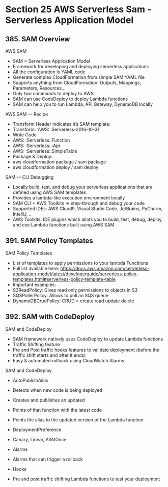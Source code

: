 # Section 25 AWS Serverless Sam - Serverless Application Model

## 385. SAM Overview

AWS SAM

- SAM = Serverless Application Model
- Framework for developing and deploying serverless applications
- All the configuration is YAML code
- Generate complex CloudFormation from simple SAM YAML file
- Supports anything from CloudFormation: Outputs, Mappings, Parameters, Resources...
- Only two commands to deploy to AWS
- SAM can use CodeDeploy to deploy Lambda functions
- SAM can help you to run Lambda, API Gateway, DynamoDB locally

AWS SAM — Recipe

- Transform Header indicates it’s SAM template:
 - Transform: ‘AWS: :Serverless-2016-10-31'
- Write Code
 - AWS: :Serverless::Function
 - AWS: :Serverless: :Api
 - AWS: :Serverless::SimpleTable
- Package & Deploy:
 - aws cloudformation package / sam package
 - aws cloudformation deploy / sam deploy

SAM — CLI Debugging

- Locally build, test, and debug your serverless applications that are defined using AWS SAM templates
- Provides a lambda-like execution environment locally
- SAM CLI + AWS Toolkits => step-through and debug your code
- Supported IDEs: AWS Cloud9, Visual Studio Code, JetBrains, PyCharm, IntelliJ, ..
- AWS Toolkits: IDE plugins which allots you to build, test, debug, deploy, and cee Lambda functions built using AWS SAM

## 391. SAM Policy Templates

SAM Policy Templates

- List of templates to apply permissions to your lambda Functiions
- Full list available here: https://docs.aws.amazon.com/serverless-application-model/latest/developerguide/serverless-policy-templates.html#serverless-policy-template-table
- Important examples:
 - S3ReadPolicy: Gives read only permissions to objects in S3
 - SQSPollerPolicy: Allows to poll an SQS queue
 - DynamoDBCrudPolicy: CRUD = create read update delete

## 392. SAM with CodeDeploy

SAM and CodeDeploy

- SAM framework natively uses CodeDeploy to update Lambda functions
- Traffic Shifting feature
- Pre and Post traffic hooks features to validate deployment (before the traffic shift starts and after it ends)
- Easy & automated rollback using CloudWatch Alarms

SAM and CodeDeploy

- AutoPublishAlias
 - Detects when new code is being deployed
 - Creates and publishes an updated
 - Points of that function with the latest code
 - Points the alias to the updated version of the Lambda function

- DeploymentPreference
 - Canary, Linear, AllAtOnce
- Alarms
 - Alarms that can trigger a rollback
- Hooks
 - Pre and post traffic shifting Lambda functions to test your deployment